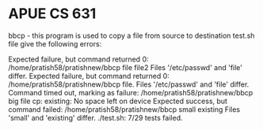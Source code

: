 # APUE CS 631

bbcp - this program is used to copy a file from source to destination
test.sh file give the following errors: 

Expected failure, but command returned 0:
  /home/pratish58/pratishnew/bbcp file file2
Files '/etc/passwd' and 'file' differ.
Expected failure, but command returned 0:
  /home/pratish58/pratishnew/bbcp file.
 Files '/etc/passwd' and 'file' differ.
 Command timed out, marking as failure:
  /home/pratish58/pratishnew/bbcp big file
 cp: existing: No space left on device
 Expected success, but command failed:
  /home/pratish58/pratishnew/bbcp small existing
 Files 'small' and 'existing' differ.
 ./test.sh: 7/29 tests failed.

